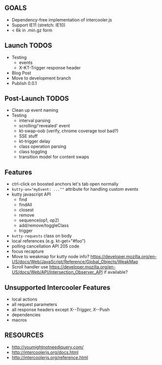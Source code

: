 ## GOALS

* Dependency-free implementation of intercooler.js
* Support IE11 (stretch: IE10)
* < 6k in .min.gz form

## Launch TODOS

* Testing
  * events
  * X-KT-Trigger response header
* Blog Post
* Move to development branch
* Publish 0.0.1

## Post-Launch TODOS

* Clean up event naming
* Testing
  * interval parsing
  * scrolling/'revealed' event
  * kt-swap-oob (verify, chrome coverage tool bad?)
  * SSE stuff
  * kt-trigger delay
  * class operation parsing
  * class toggling
  * transition model for content swaps

## Features

* ctrl-click on boosted anchors let's tab open normally
* `kutty-on="myEvent: ...""` attribute for handling custom events
* kutty javascript API
  * find
  * findAll
  * closest
  * remove
  * sequence(op1, op2)
  * add/remove/toggleClass
  * trigger
* `kutty-requests` class on body
* local references (e.g. kt-get="#foo")
* polling cancellation API 205 code
* focus recapture
* Move to weakmap for kutty node info?  https://developer.mozilla.org/en-US/docs/Web/JavaScript/Reference/Global_Objects/WeakMap
* Scroll handler use https://developer.mozilla.org/en-US/docs/Web/API/Intersection_Observer_API if available?

## Unsupported Intercooler Features

* local actions
* all request parameters
* all response headers except X-*-Trigger, X-*-Push
* dependencies
* macros

## RESOURCES

* http://youmightnotneedjquery.com/
* http://intercoolerjs.org/docs.html
* http://intercoolerjs.org/reference.html
